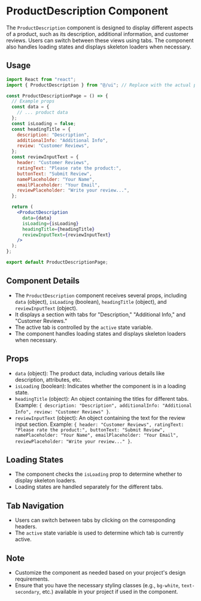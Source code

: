 # ProductDescription Component

The `ProductDescription` component is designed to display different aspects of a product, such as its description, additional information, and customer reviews. Users can switch between these views using tabs. The component also handles loading states and displays skeleton loaders when necessary.

## Usage

```jsx
import React from "react";
import { ProductDescription } from "@/ui"; // Replace with the actual path to the ProductDescription component

const ProductDescriptionPage = () => {
  // Example props
  const data = {
    // ... product data
  };
  const isLoading = false;
  const headingTitle = {
    description: "Description",
    additionalInfo: "Additional Info",
    review: "Customer Reviews",
  };
  const reviewInputText = {
    header: "Customer Reviews",
    ratingText: "Please rate the product:",
    buttonText: "Submit Review",
    namePlaceholder: "Your Name",
    emailPlaceholder: "Your Email",
    reviewPlaceholder: "Write your review...",
  };

  return (
    <ProductDescription
      data={data}
      isLoading={isLoading}
      headingTitle={headingTitle}
      reviewInputText={reviewInputText}
    />
  );
};

export default ProductDescriptionPage;
```

## Component Details

- The `ProductDescription` component receives several props, including `data` (object), `isLoading` (boolean), `headingTitle` (object), and `reviewInputText` (object).
- It displays a section with tabs for "Description," "Additional Info," and "Customer Reviews."
- The active tab is controlled by the `active` state variable.
- The component handles loading states and displays skeleton loaders when necessary.

## Props

- `data` (object): The product data, including various details like description, attributes, etc.
- `isLoading` (boolean): Indicates whether the component is in a loading state.
- `headingTitle` (object): An object containing the titles for different tabs. Example: `{ description: "Description", additionalInfo: "Additional Info", review: "Customer Reviews" }`.
- `reviewInputText` (object): An object containing the text for the review input section. Example: `{ header: "Customer Reviews", ratingText: "Please rate the product:", buttonText: "Submit Review", namePlaceholder: "Your Name", emailPlaceholder: "Your Email", reviewPlaceholder: "Write your review..." }`.

## Loading States

- The component checks the `isLoading` prop to determine whether to display skeleton loaders.
- Loading states are handled separately for the different tabs.

## Tab Navigation

- Users can switch between tabs by clicking on the corresponding headers.
- The `active` state variable is used to determine which tab is currently active.

## Note

- Customize the component as needed based on your project's design requirements.
- Ensure that you have the necessary styling classes (e.g., `bg-white`, `text-secondary`, etc.) available in your project if used in the component.

